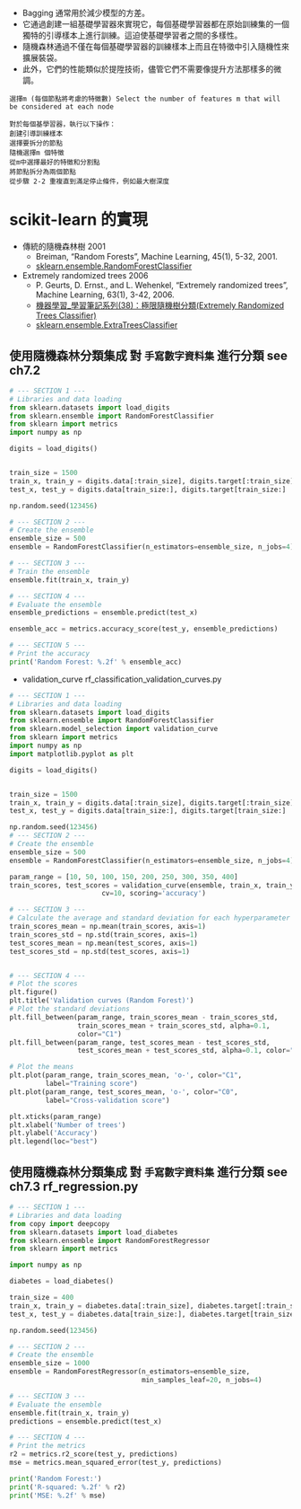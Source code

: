 #
- Bagging 通常用於減少模型的方差。
- 它通過創建一組基礎學習器來實現它，每個基礎學習器都在原始訓練集的一個獨特的引導樣本上進行訓練。這迫使基礎學習者之間的多樣性。
- 隨機森林通過不僅在每個基礎學習器的訓練樣本上而且在特徵中引入隨機性來擴展裝袋。
- 此外，它們的性能類似於提陞技術，儘管它們不需要像提升方法那樣多的微調。



```
選擇m (每個節點將考慮的特徵數) Select the number of features m that will be considered at each node

對於每個基學習器，執行以下操作：
創建引導訓練樣本
選擇要拆分的節點
隨機選擇m 個特徵
從m中選擇最好的特徵和分割點
將節點拆分為兩個節點
從步驟 2-2 重複直到滿足停止條件，例如最大樹深度
```

# scikit-learn 的實現
- 傳統的隨機森林樹  2001
  - Breiman, “Random Forests”, Machine Learning, 45(1), 5-32, 2001.
  - [sklearn.ensemble.RandomForestClassifier](https://scikit-learn.org/stable/modules/generated/sklearn.ensemble.RandomForestClassifier.html#sklearn.ensemble.RandomForestClassifier) 
- Extremely randomized trees 2006
  - P. Geurts, D. Ernst., and L. Wehenkel, “Extremely randomized trees”, Machine Learning, 63(1), 3-42, 2006.
  - [機器學習_學習筆記系列(38)：極限隨機樹分類(Extremely Randomized Trees Classifier)](https://tomohiroliu22.medium.com/%E6%A9%9F%E5%99%A8%E5%AD%B8%E7%BF%92-%E5%AD%B8%E7%BF%92%E7%AD%86%E8%A8%98%E7%B3%BB%E5%88%97-38-%E6%A5%B5%E9%99%90%E9%9A%A8%E6%A9%9F%E6%A8%B9%E5%88%86%E9%A1%9E-extremely-randomized-trees-classifier-1fd3d8e31634) 
  - [sklearn.ensemble.ExtraTreesClassifier](https://scikit-learn.org/stable/modules/generated/sklearn.ensemble.ExtraTreesClassifier.html)

## 使用隨機森林分類集成 對 `手寫數字資料集`  進行分類  see ch7.2
```python
# --- SECTION 1 ---
# Libraries and data loading
from sklearn.datasets import load_digits
from sklearn.ensemble import RandomForestClassifier
from sklearn import metrics
import numpy as np

digits = load_digits()


train_size = 1500
train_x, train_y = digits.data[:train_size], digits.target[:train_size]
test_x, test_y = digits.data[train_size:], digits.target[train_size:]

np.random.seed(123456)

# --- SECTION 2 ---
# Create the ensemble
ensemble_size = 500
ensemble = RandomForestClassifier(n_estimators=ensemble_size, n_jobs=4)

# --- SECTION 3 ---
# Train the ensemble
ensemble.fit(train_x, train_y)

# --- SECTION 4 ---
# Evaluate the ensemble
ensemble_predictions = ensemble.predict(test_x)

ensemble_acc = metrics.accuracy_score(test_y, ensemble_predictions)

# --- SECTION 5 ---
# Print the accuracy
print('Random Forest: %.2f' % ensemble_acc)
```

- validation_curve  rf_classification_validation_curves.py
```python
# --- SECTION 1 ---
# Libraries and data loading
from sklearn.datasets import load_digits
from sklearn.ensemble import RandomForestClassifier
from sklearn.model_selection import validation_curve
from sklearn import metrics
import numpy as np
import matplotlib.pyplot as plt

digits = load_digits()


train_size = 1500
train_x, train_y = digits.data[:train_size], digits.target[:train_size]
test_x, test_y = digits.data[train_size:], digits.target[train_size:]

np.random.seed(123456)
# --- SECTION 2 ---
# Create the ensemble
ensemble_size = 500
ensemble = RandomForestClassifier(n_estimators=ensemble_size, n_jobs=4)

param_range = [10, 50, 100, 150, 200, 250, 300, 350, 400]
train_scores, test_scores = validation_curve(ensemble, train_x, train_y, 'n_estimators', param_range,
                       cv=10, scoring='accuracy')

# --- SECTION 3 ---
# Calculate the average and standard deviation for each hyperparameter
train_scores_mean = np.mean(train_scores, axis=1)
train_scores_std = np.std(train_scores, axis=1)
test_scores_mean = np.mean(test_scores, axis=1)
test_scores_std = np.std(test_scores, axis=1)


# --- SECTION 4 ---
# Plot the scores
plt.figure()
plt.title('Validation curves (Random Forest)')
# Plot the standard deviations
plt.fill_between(param_range, train_scores_mean - train_scores_std,
                 train_scores_mean + train_scores_std, alpha=0.1,
                 color="C1")
plt.fill_between(param_range, test_scores_mean - test_scores_std,
                 test_scores_mean + test_scores_std, alpha=0.1, color="C0")

# Plot the means
plt.plot(param_range, train_scores_mean, 'o-', color="C1",
         label="Training score")
plt.plot(param_range, test_scores_mean, 'o-', color="C0",
         label="Cross-validation score")

plt.xticks(param_range)
plt.xlabel('Number of trees')
plt.ylabel('Accuracy')
plt.legend(loc="best")
```

## 使用隨機森林分類集成 對 `手寫數字資料集`  進行分類  see ch7.3  rf_regression.py 
```python
# --- SECTION 1 ---
# Libraries and data loading
from copy import deepcopy
from sklearn.datasets import load_diabetes
from sklearn.ensemble import RandomForestRegressor
from sklearn import metrics

import numpy as np

diabetes = load_diabetes()

train_size = 400
train_x, train_y = diabetes.data[:train_size], diabetes.target[:train_size]
test_x, test_y = diabetes.data[train_size:], diabetes.target[train_size:]

np.random.seed(123456)

# --- SECTION 2 ---
# Create the ensemble
ensemble_size = 1000
ensemble = RandomForestRegressor(n_estimators=ensemble_size,
                                 min_samples_leaf=20, n_jobs=4)

# --- SECTION 3 ---
# Evaluate the ensemble
ensemble.fit(train_x, train_y)
predictions = ensemble.predict(test_x)

# --- SECTION 4 ---
# Print the metrics
r2 = metrics.r2_score(test_y, predictions)
mse = metrics.mean_squared_error(test_y, predictions)

print('Random Forest:')
print('R-squared: %.2f' % r2)
print('MSE: %.2f' % mse)
```
